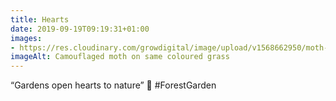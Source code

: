 ```yaml
---
title: Hearts
date: 2019-09-19T09:19:31+01:00
images: 
- https://res.cloudinary.com/growdigital/image/upload/v1568662950/moth-31BDC01C.jpg
imageAlt: Camouflaged moth on same coloured grass
---
```


“Gardens open hearts to nature” 💚 #ForestGarden
